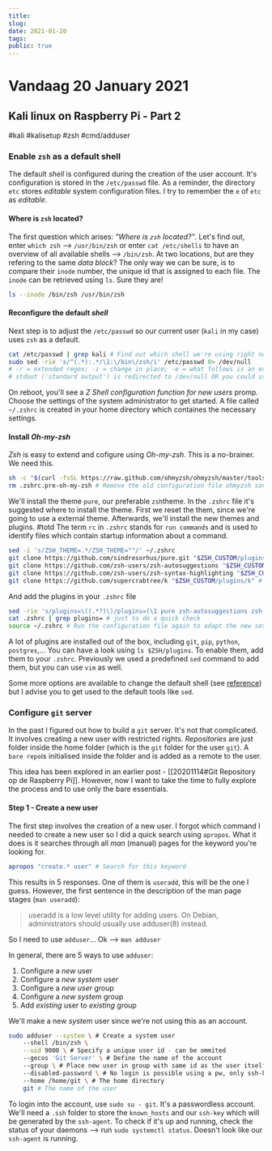 ```yaml
---
title:
slug: 
date: 2021-01-20
tags: 
public: true
---
```


# Vandaag 20 January 2021
## Kali linux on Raspberry Pi - Part 2
#kali #kalisetup #zsh #cmd/adduser
### Enable `zsh` as a default shell
The default *shell* is configured during the creation of the user account. It's configuration is stored in the `/etc/passwd` file. As a reminder, the directory `etc` stores *editable* system configuration files. I try to remember the `e` of `etc` as *editable*.  
#### Where is `zsh` located?
The first question which arises: *"Where is `zsh` located?"*. Let's find out, enter `which zsh` --> `/usr/bin/zsh` or enter `cat /etc/shells` to have an overview of all available shells --> `/bin/zsh`. At two locations, but are they refering to the same *data block*? The only way we can be sure, is to compare their `inode` number, the unique id that is assigned to each file. The `inode` can be retrieved using `ls`. Sure they are!

```bash
ls --inode /bin/zsh /usr/bin/zsh
```
#### Reconfigure the default *shell*
Next step is to adjust the `/etc/passwd` so our current user (`kali` in my case) uses `zsh` as a default.

```bash
cat /etc/passwd | grep kali # Find out which shell we're using right now
sudo sed -rie 's/^(.*):.*/\1:\/bin\/zsh/i' /etc/passwd 0> /dev/null 
# -r = extended regex; -i = change in place; -e = what follows is an expression 
# stdout ('standard output') is redirected to /dev/null OR you could use -n of `sed` as well
```
On reboot, you'll see a *Z Shell configuration function for new users* promp. Choose the settings of the system administrator to get started. A file called `~/.zshrc` is created in your home directory which containes the necessary settings.
#### Install *Oh-my-zsh*
*Zsh* is easy to extend and cofigure using *Oh-my-zsh*. This is a no-brainer. We need this.
```bash
sh -c "$(curl -fsSL https://raw.github.com/ohmyzsh/ohmyzsh/master/tools/install.sh)"
rm .zshrc.pre-oh-my-zsh # Remove the old configuration file ohmyzsh saved
```
We'll install the theme `pure`, our preferable `zsh`theme. In the `.zshrc` file it's suggested where to install the theme. First we reset the them, since we're going to use a external theme. Afterwards, we'll install the new themes and plugins. #totd The term `rc` in `.zshrc` stands for `run commands` and is used to identify files which contain startup information about a command.  

```bash
sed -i 's/ZSH_THEME=.*/ZSH_THEME=""/' ~/.zshrc
git clone https://github.com/sindresorhus/pure.git "$ZSH_CUSTOM/plugins/pure" # Install pure
git clone https://github.com/zsh-users/zsh-autosuggestions "$ZSH_CUSTOM/plugins/zsh-autosuggestions" # Install autosuggestions
git clone https://github.com/zsh-users/zsh-syntax-highlighting "$ZSH_CUSTOM/plugins/zsh-syntax-highlighting" # Install syntax highlighting
git clone https://github.com/supercrabtree/k "$ZSH_CUSTOM/plugins/k" # Install k - an alternative directory listing
```

And add the plugins in your `.zshrc` file

```bash
sed -rie 's/plugins=\((.*?)\)/plugins=(\1 pure zsh-autosuggestions zsh-syntax-highlighting k)/' ~/.zshrc
cat .zshrc | grep plugins= # just to do a quick check
source ~/.zshrc # Run the configuration file again to adapt the new settings
```

A lot of plugins are installed out of the box, including `git`, `pip`, `python`, `postgres`,... You can have a look using `ls $ZSH/plugins`. To enable them, add them to your `.zshrc`. Previously we used a predefined `sed` command to add them, but you can use `vim` as well. 

Some more options are available to change the default shell (see [reference](https://www.tecmint.com/change-a-users-default-shell-in-linux/)) but I advise you to get used to the default tools like `sed`.

### Configure `git` server
In the past I figured out how to build a `git` server. It's not that complicated. It involves creating a new user with restricted rights. *Repositories* are just folder inside the home folder (which is the `git` folder for the user `git`). A `bare repo`is initialised inside the folder and is added as a remote to the user.

This idea has been explored in an earlier post - [[20201114#Git Repository op de Raspberry Pi]]. However, now I want to take the time to fully explore the process and to use only the bare essentials.

#### Step 1 - Create a new user
The first step involves the creation of a new user. I forgot which command I needed to create a new user so I did a quick search using `apropos`. What it does is it searches through all *man* (manual) pages for the keyword you're looking for. 

```bash
apropos "create.* user" # Search for this keyword
```

This results in 5 responses. One of them is `useradd`, this will be the one I guess. However, the first sentence in the description of the man page stages (`man useradd`): 

> useradd is a low level utility for adding users. On Debian, administrators should usually use adduser(8) instead.

So I need to use `adduser`... Ok --> `man adduser`

In general, there are 5 ways to use `adduser`:
1. Configure a *new* user
2. Configure a *new system* user
3. Configure a *new user* group
4. Configure a *new system* group
5. Add *existing* user to *existing* group   

We'll make a new *system* user since we're not using this as an account. 

```bash
sudo adduser --system \ # Create a system user
	--shell /bin/zsh \
	--uid 9000 \ # Specify a unique user id - can be ommited 
	--gecos 'Git Server' \ # Define the name of the account
	--group \ # Place new user in group with same id as the user itself
	--disabled-password \ # No login is possible using a pw, only ssh-keys
	--home /home/git \ # The home directory
	git # The name of the user
```

To login into the account, use `sudo su - git`. It's a passwordless account. We'll need a `.ssh` folder to store the `known_hosts` and our `ssh-key` which will be generated by the `ssh-agent`. To check if it's up and running, check the status of your daemons --> run `sudo systemctl status`. Doesn't look like our `ssh-agent` is running. 

